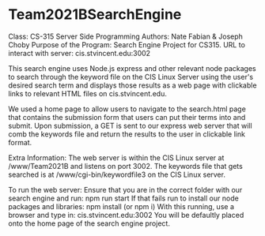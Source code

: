 # Team2021BSearchEngine
Class: CS-315 Server Side Programming
Authors: Nate Fabian & Joseph Choby
Purpose of the Program: Search Engine Project for CS315.
URL to interact with server: cis.stvincent.edu:3002

This search engine uses Node.js express and other relevant node packages to search through the keyword file on the CIS Linux Server using the user's desired search term and displays those results as a web page with clickable links to relevant HTML files on cis.stvincent.edu.

We used a home page to allow users to navigate to the search.html page that contains the submission form that users can put their terms into and submit. Upon submission, a GET is sent to our express web server that will comb the keywords file and return the results to the user in clickable link format. 

Extra Information:
The web server is within the CIS Linux server at /www/Team2021B and listens on port 3002. The keywords file that gets searched is at /www/cgi-bin/keywordfile3 on the CIS Linux server.

To run the web server:
Ensure that you are in the correct folder with our search engine and run: npm run start
If that fails run to install our node packages and libraries: npm install (or npm i)
With this running, use a browser and type in: cis.stvincent.edu:3002
You will be defaultly placed onto the home page of the search engine project.

